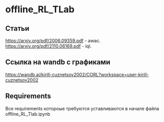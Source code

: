 # offline_RL_TLab

## Статьи
https://arxiv.org/pdf/2006.09359.pdf - awac.  
https://arxiv.org/pdf/2110.06169.pdf - iql.

## Ссылка на wandb с графиками
https://wandb.ai/kirill-cuznetsov2002/CORL?workspace=user-kirill-cuznetsov2002

## Requirements
Все requirements котороые требуются уставливаются в начале файла offline_RL_Tlab.ipynb
